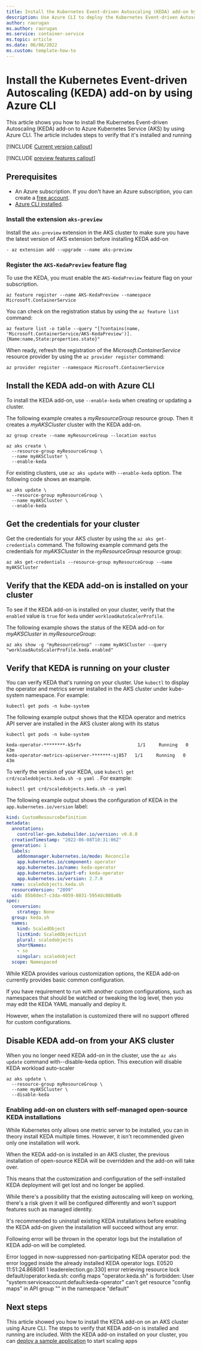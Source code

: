 ```yaml
---
title: Install the Kubernetes Event-driven Autoscaling (KEDA) add-on by using Azure CLI
description: Use Azure CLI to deploy the Kubernetes Event-driven Autoscaling (KEDA) add-on to Azure Kubernetes Service (AKS).
author: raorugan
ms.author: raorugan
ms.service: container-service
ms.topic: article
ms.date: 06/08/2022
ms.custom: template-how-to 
---
```


# Install the Kubernetes Event-driven Autoscaling (KEDA) add-on by using Azure CLI

This article shows you how to install the Kubernetes Event-driven Autoscaling (KEDA) add-on to Azure Kubernetes Service (AKS) by using Azure CLI. The article includes steps to verify that it's installed and running

[!INCLUDE [Current version callout](./includes/keda/current-version-callout.md)]

[!INCLUDE [preview features callout](./includes/preview/preview-callout.md)]

## Prerequisites

- An Azure subscription. If you don't have an Azure subscription, you can create a [free account](https://azure.microsoft.com/free).
- [Azure CLI installed](/cli/azure/install-azure-cli).

### Install the extension `aks-preview` 
 
Install the `aks-preview` extension in the AKS cluster to make sure you have the latest version of AKS extension before installing KEDA add-on

```azurecli
- az extension add --upgrade --name aks-preview
```

### Register the `AKS-KedaPreview` feature flag

To use the KEDA, you must enable the `AKS-KedaPreview` feature flag on your subscription. 

```azurecli
az feature register --name AKS-KedaPreview --namespace Microsoft.ContainerService
```

You can check on the registration status by using the `az feature list` command:

```azurecli-interactive
az feature list -o table --query "[?contains(name, 'Microsoft.ContainerService/AKS-KedaPreview')].{Name:name,State:properties.state}"
```

When ready, refresh the registration of the *Microsoft.ContainerService* resource provider by using the `az provider register` command:

```azurecli-interactive
az provider register --namespace Microsoft.ContainerService
```

## Install the KEDA add-on with Azure CLI
To install the KEDA add-on, use `--enable-keda` when creating or updating a cluster.

The following example creates a *myResourceGroup* resource group. Then it creates a *myAKSCluster* cluster with the KEDA add-on.

```azurecli-interactive
az group create --name myResourceGroup --location eastus

az aks create \
  --resource-group myResourceGroup \
  --name myAKSCluster \
  --enable-keda 
```

For existing clusters, use `az aks update` with `--enable-keda` option. The following code shows an example.

```azurecli-interactive
az aks update \
  --resource-group myResourceGroup \
  --name myAKSCluster \
  --enable-keda 
```

## Get the credentials for your cluster

Get the credentials for your AKS cluster by using the `az aks get-credentials` command. The following example command gets the credentials for *myAKSCluster* in the *myResourceGroup* resource group:

```azurecli-interactive
az aks get-credentials --resource-group myResourceGroup --name myAKSCluster
```

## Verify that the KEDA add-on is installed on your cluster

To see if the KEDA add-on is installed on your cluster, verify that the `enabled` value is `true` for `keda` under `workloadAutoScalerProfile`. 

The following example shows the status of the KEDA add-on for *myAKSCluster* in *myResourceGroup*:

```azurecli-interactive
az aks show -g "myResourceGroup" --name myAKSCluster --query "workloadAutoScalerProfile.keda.enabled" 
```
## Verify that KEDA is running on your cluster

You can verify KEDA that's running on your cluster. Use `kubectl` to display the operator and metrics server installed in the AKS cluster under kube-system namespace. For example:

```azurecli-interactive
kubectl get pods -n kube-system 
```

The following example output shows that the KEDA operator and metrics API server are installed in the AKS cluster along with its status

```output
kubectl get pods -n kube-system

keda-operator-********-k5rfv                     1/1     Running   0          43m
keda-operator-metrics-apiserver-*******-sj857   1/1     Running   0          43m
```
To verify the version of your KEDA, use `kubectl get crd/scaledobjects.keda.sh -o yaml `. For example:

```azurecli-interactive
kubectl get crd/scaledobjects.keda.sh -o yaml 
```
The following example output shows the configuration of KEDA in the `app.kubernetes.io/version` label:

```yaml
kind: CustomResourceDefinition
metadata:
  annotations:
    controller-gen.kubebuilder.io/version: v0.8.0
  creationTimestamp: "2022-06-08T10:31:06Z"
  generation: 1
  labels:
    addonmanager.kubernetes.io/mode: Reconcile
    app.kubernetes.io/component: operator
    app.kubernetes.io/name: keda-operator
    app.kubernetes.io/part-of: keda-operator
    app.kubernetes.io/version: 2.7.0
  name: scaledobjects.keda.sh
  resourceVersion: "2899"
  uid: 85b8dec7-c3da-4059-8031-5954dc888a0b
spec:
  conversion:
    strategy: None
  group: keda.sh
  names:
    kind: ScaledObject
    listKind: ScaledObjectList
    plural: scaledobjects
    shortNames:
    - so
    singular: scaledobject
  scope: Namespaced
  ```

While KEDA provides various customization options, the KEDA add-on currently provides basic common configuration.

If you have requirement to run with another custom configurations, such as namespaces that should be watched or tweaking the log level, then you may edit the KEDA YAML manually and deploy it.

However, when the installation is customized there will no support offered for custom configurations.

## Disable KEDA add-on from your AKS cluster

When you no longer need KEDA add-on in the cluster, use the `az aks update` command with--disable-keda option. This execution will disable KEDA workload auto-scaler

```azurecli-interactive
az aks update \
  --resource-group myResourceGroup \
  --name myAKSCluster \
  --disable-keda 
```


### Enabling add-on on clusters with self-managed open-source KEDA installations

While Kubernetes only allows one metric server to be installed, you can in theory install KEDA multiple times. However, it isn't recommended given only one installation will work.

When the KEDA add-on is installed in an AKS cluster, the previous installation of open-source KEDA will be overridden and the add-on will take over.

This means that the customization and configuration of the self-installed KEDA deployment will get lost and no longer be applied.

While there's a possibility that the existing autoscaling will keep on working, there's a risk given it will be configured differently and won't support features such as managed identity.

It's recommended to uninstall existing KEDA installations before enabling the KEDA add-on given the installation will succeed without any error.

Following error will be thrown in the operator logs but the installation of KEDA add-on will be completed. 

Error logged in now-suppressed non-participating KEDA operator pod:
the error logged inside the already installed KEDA operator logs.
E0520 11:51:24.868081 1 leaderelection.go:330] error retrieving resource lock default/operator.keda.sh: config maps "operator.keda.sh" is forbidden: User "system:serviceaccount:default:keda-operator" can't get resource "config maps" in API group "" in the namespace "default"

## Next steps
This article showed you how to install the KEDA add-on on an AKS cluster using Azure CLI. The steps to verify that KEDA add-on is installed and running are included. With the KEDA add-on installed on your cluster, you can [deploy a sample application][keda-sample] to start scaling apps

[az-aks-create]: /cli/azure/aks#az-aks-create
[az aks install-cli]: /cli/azure/aks#az-aks-install-cli
[az aks get-credentials]: /cli/azure/aks#az-aks-get-credentials
[az aks update]: /cli/azure/aks#az-aks-update
[az-group-delete]: /cli/azure/group#az-group-delete

[kubectl]: https://kubernetes.io/docs/user-guide/kubectl
[keda]: https://keda.sh/
[keda-scalers]: https://keda.sh/docs/scalers/
[keda-sample]: https://github.com/kedacore/sample-dotnet-worker-servicebus-queue

